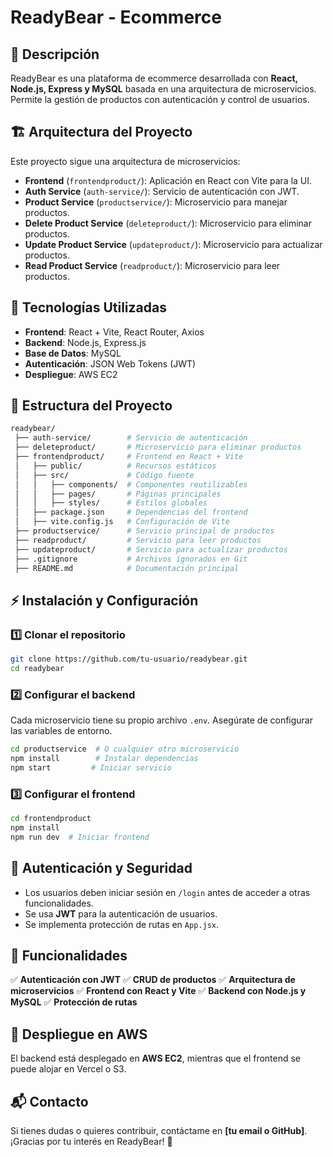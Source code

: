 # ReadyBear - Ecommerce

## 📌 Descripción
ReadyBear es una plataforma de ecommerce desarrollada con **React, Node.js, Express y MySQL** basada en una arquitectura de microservicios. Permite la gestión de productos con autenticación y control de usuarios.

## 🏗️ Arquitectura del Proyecto
Este proyecto sigue una arquitectura de microservicios:

- **Frontend** (`frontendproduct/`): Aplicación en React con Vite para la UI.
- **Auth Service** (`auth-service/`): Servicio de autenticación con JWT.
- **Product Service** (`productservice/`): Microservicio para manejar productos.
- **Delete Product Service** (`deleteproduct/`): Microservicio para eliminar productos.
- **Update Product Service** (`updateproduct/`): Microservicio para actualizar productos.
- **Read Product Service** (`readproduct/`): Microservicio para leer productos.

## 🚀 Tecnologías Utilizadas
- **Frontend**: React + Vite, React Router, Axios
- **Backend**: Node.js, Express.js
- **Base de Datos**: MySQL
- **Autenticación**: JSON Web Tokens (JWT)
- **Despliegue**: AWS EC2

## 📂 Estructura del Proyecto
```bash
readybear/
 ├── auth-service/        # Servicio de autenticación
 ├── deleteproduct/       # Microservicio para eliminar productos
 ├── frontendproduct/     # Frontend en React + Vite
 │   ├── public/          # Recursos estáticos
 │   ├── src/             # Código fuente
 │   │   ├── components/  # Componentes reutilizables
 │   │   ├── pages/       # Páginas principales
 │   │   ├── styles/      # Estilos globales
 │   ├── package.json     # Dependencias del frontend
 │   ├── vite.config.js   # Configuración de Vite
 ├── productservice/      # Servicio principal de productos
 ├── readproduct/         # Servicio para leer productos
 ├── updateproduct/       # Servicio para actualizar productos
 ├── .gitignore           # Archivos ignorados en Git
 ├── README.md            # Documentación principal
```

## ⚡ Instalación y Configuración
### 1️⃣ Clonar el repositorio
```bash
git clone https://github.com/tu-usuario/readybear.git
cd readybear
```
### 2️⃣ Configurar el backend
Cada microservicio tiene su propio archivo `.env`. Asegúrate de configurar las variables de entorno.
```bash
cd productservice  # O cualquier otro microservicio
npm install        # Instalar dependencias
npm start         # Iniciar servicio
```
### 3️⃣ Configurar el frontend
```bash
cd frontendproduct
npm install
npm run dev  # Iniciar frontend
```

## 🔐 Autenticación y Seguridad
- Los usuarios deben iniciar sesión en `/login` antes de acceder a otras funcionalidades.
- Se usa **JWT** para la autenticación de usuarios.
- Se implementa protección de rutas en `App.jsx`.

## 📌 Funcionalidades
✅ **Autenticación con JWT**
✅ **CRUD de productos**
✅ **Arquitectura de microservicios**
✅ **Frontend con React y Vite**
✅ **Backend con Node.js y MySQL**
✅ **Protección de rutas**

## 🚀 Despliegue en AWS
El backend está desplegado en **AWS EC2**, mientras que el frontend se puede alojar en Vercel o S3.

## 📬 Contacto
Si tienes dudas o quieres contribuir, contáctame en **[tu email o GitHub]**. ¡Gracias por tu interés en ReadyBear! 🚀

